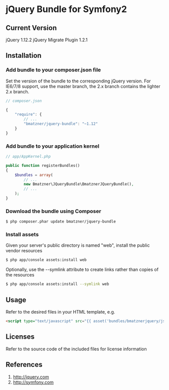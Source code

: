 jQuery Bundle for Symfony2
=======================

## Current Version

jQuery 1.12.2
jQuery Migrate Plugin 1.2.1

## Installation

### Add bundle to your composer.json file

Set the version of the bundle to the corresponding jQuery version.
For IE6/7/8 support, use the master branch, the 2.x branch contains
the lighter 2.x branch.

``` js
// composer.json

{
    "require": {
		// ...
        "bmatzner/jquery-bundle": "~1.12"
    }
}
```

### Add bundle to your application kernel

``` php
// app/AppKernel.php

public function registerBundles()
{
    $bundles = array(
        // ...
        new Bmatzner\JQueryBundle\BmatznerJQueryBundle(),
        // ...
    );
}
```

### Download the bundle using Composer

``` bash
$ php composer.phar update bmatzner/jquery-bundle
```

### Install assets

Given your server's public directory is named "web", install the public vendor resources

``` bash
$ php app/console assets:install web
```

Optionally, use the --symlink attribute to create links rather than copies of the resources 

``` bash
$ php app/console assets:install --symlink web
```

## Usage

Refer to the desired files in your HTML template, e.g.

``` html
<script type="text/javascript" src="{{ asset('bundles/bmatznerjquery/js/jquery.min.js') }}"></script>
```

## Licenses

Refer to the source code of the included files for license information

## References

1. http://jquery.com
2. http://symfony.com
